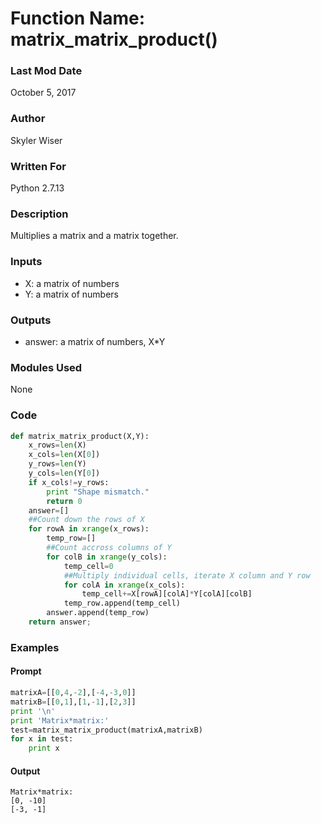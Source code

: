 # Function Name: matrix_matrix_product()

### Last Mod Date
October 5, 2017
### Author
Skyler Wiser
### Written For
Python 2.7.13
### Description
Multiplies a matrix and a matrix together.
### Inputs

* X: a matrix of numbers
* Y: a matrix of numbers

### Outputs

* answer: a matrix of numbers, X*Y

### Modules Used
None
### Code

```python
def matrix_matrix_product(X,Y):
    x_rows=len(X)
    x_cols=len(X[0])
    y_rows=len(Y)
    y_cols=len(Y[0])
    if x_cols!=y_rows:
        print "Shape mismatch."
        return 0
    answer=[]
    ##Count down the rows of X
    for rowA in xrange(x_rows):
        temp_row=[]
        ##Count accross columns of Y
        for colB in xrange(y_cols):
            temp_cell=0
            ##Multiply individual cells, iterate X column and Y row
            for colA in xrange(x_cols):
                temp_cell+=X[rowA][colA]*Y[colA][colB]
            temp_row.append(temp_cell)
        answer.append(temp_row)
    return answer;
```

### Examples
#### Prompt

```python
matrixA=[[0,4,-2],[-4,-3,0]]
matrixB=[[0,1],[1,-1],[2,3]]
print '\n'
print 'Matrix*matrix:'
test=matrix_matrix_product(matrixA,matrixB)
for x in test:
    print x
```

#### Output

```
Matrix*matrix:
[0, -10]
[-3, -1]
```
